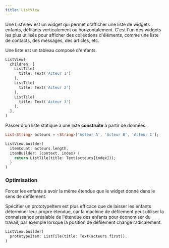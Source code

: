 ```yaml
---
title: ListView
---
```


Une ListView est un widget qui permet d'afficher une liste de widgets enfants, défilants verticalement ou horizontalement. C'est l'un des widgets les plus utilisés pour afficher des collections d'éléments, comme une liste de contacts, des messages, des articles, etc.

Une liste est un tableau composé d'enfants.

```dart
ListView(
  children: [
    ListTile(
      title: Text('Acteur 1')
    ),
    ListTile(
      title: Text('Acteur 2')
    ),
    ListTile(
      title: Text('Acteur 3')
    ),
  ],
)
```

Passer d'un liste statique à une liste **construite** à partir de données.

```dart
List<String> acteurs = <String>['Acteur A', 'Acteur B', 'Acteur C'];

ListView.builder(
  itemCount: acteurs.length,
  itemBuilder: (context, index) {
    return ListTile(title: Text(acteurs[index]));
  }
)
```

### Optimisation

Forcer les enfants à avoir la même étendue que le widget donné dans le sens de défilement.

Spécifier un prototypeItem est plus efficace que de laisser les enfants déterminer leur propre étendue, car la machine de défilement peut utiliser la connaissance préalable de l'étendue des enfants pour économiser du travail, par exemple lorsque la position de défilement change radicalement.

```dart
ListView.builder(
  prototypeItem: ListTile(title: Text(acteurs.first)),
)
```
